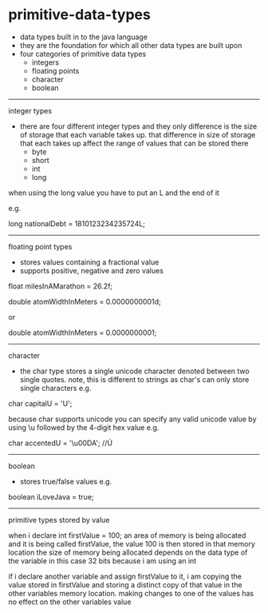 # primitive-data-types

- data types built in to the java language
- they are the foundation for which all other data types are built upon
- four categories of primitive data types
	- integers
	- floating points
	- character
	- boolean

*****************************************

integer types

- there are four different integer types and they only difference is the size of storage that each variable takes up. that difference in size of storage that each takes up affect the range of values that can be stored there
  - byte
  - short
  - int
  - long

when using the long value you have to put an L and the end of it

e.g.

long nationalDebt = 1810123234235724L;

*****************************************

floating point types

- stores values containing a fractional value
- supports positive, negative and zero values

float milesInAMarathon = 26.2f;

double atomWidthInMeters = 0.0000000001d;

or 

double atomWidthInMeters = 0.0000000001;

*****************************************

character 

- the char type stores a single unicode character denoted between two single quotes. note, this is different to strings as char's can only store single characters
e.g.

char capitalU = 'U';

because char supports unicode you can specify any valid unicode value by using \u followed by the 4-digit hex value
e.g.

char accentedU = '\u00DA'; //Ú

*****************************************

boolean

- stores true/false values
e.g.

boolean iLoveJava = true;

*****************************************

primitive types stored by value

when i declare int firstValue = 100;
an area of memory is being allocated and it is being called firstValue, the value 100 is then stored in that memory location
the size of memory being allocated depends on the data type of the variable in this case 32 bits because i am using an int

if i declare another variable and assign firstValue to it, i am copying the value stored in firstValue and storing a distinct copy of that value in the other variables memory location.
making changes to one of the values has no effect on the other variables value
